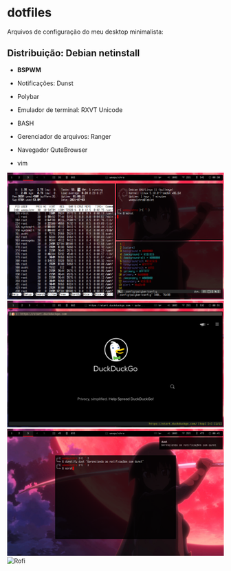 # dotfiles

Arquivos de configuração do meu desktop minimalista:

## Distribuição: Debian netinstall

- **BSPWM**

- Notificações: Dunst

- Polybar

- Emulador de terminal: RXVT Unicode

- BASH

- Gerenciador de arquivos: Ranger

- Navegador QuteBrowser

- vim



![Print do sistema](prints/printscreen_01.png)
![navegador](prints/navegador.png)
![Dunst](prints/dunst.png)
![Rofi](prints/rofi.png)

